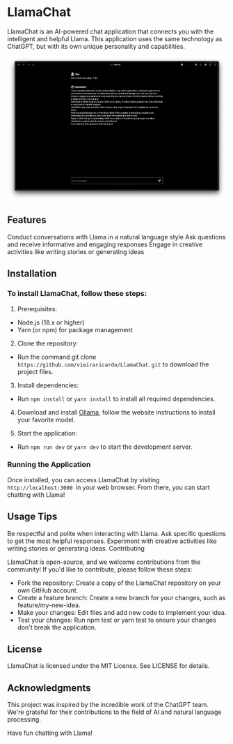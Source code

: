 # LlamaChat

LlamaChat is an AI-powered chat application that connects you with the intelligent and helpful Llama. This application uses the same technology as ChatGPT, but with its own unique personality and capabilities.

![ollama chat ui](./public/ollamachat.png)

## Features

Conduct conversations with Llama in a natural language style
Ask questions and receive informative and engaging responses
Engage in creative activities like writing stories or generating ideas

## Installation

### To install LlamaChat, follow these steps:

1. Prerequisites:

- Node.js (18.x or higher)
- Yarn (or npm) for package management

2. Clone the repository:

- Run the command git clone `https://github.com/vieiraricardo/LlamaChat.git` to download the project files.

3. Install dependencies:

- Run `npm install` or `yarn install` to install all required dependencies.

4. Download and install [Ollama](https://ollama.com/), follow the website instructions to install your favorite model.

5. Start the application:

- Run `npm run dev` or `yarn dev` to start the development server.

### Running the Application

Once installed, you can access LlamaChat by visiting `http://localhost:3000 `in your web browser. From there, you can start chatting with Llama!

## Usage Tips

Be respectful and polite when interacting with Llama.
Ask specific questions to get the most helpful responses.
Experiment with creative activities like writing stories or generating ideas.
Contributing

LlamaChat is open-source, and we welcome contributions from the community! If you'd like to contribute, please follow these steps:

- Fork the repository: Create a copy of the LlamaChat repository on your own GitHub account.
- Create a feature branch: Create a new branch for your changes, such as feature/my-new-idea.
- Make your changes: Edit files and add new code to implement your idea.
- Test your changes: Run npm test or yarn test to ensure your changes don't break the application.

## License

LlamaChat is licensed under the MIT License. See LICENSE for details.

## Acknowledgments

This project was inspired by the incredible work of the ChatGPT team. We're grateful for their contributions to the field of AI and natural language processing.

Have fun chatting with Llama!
